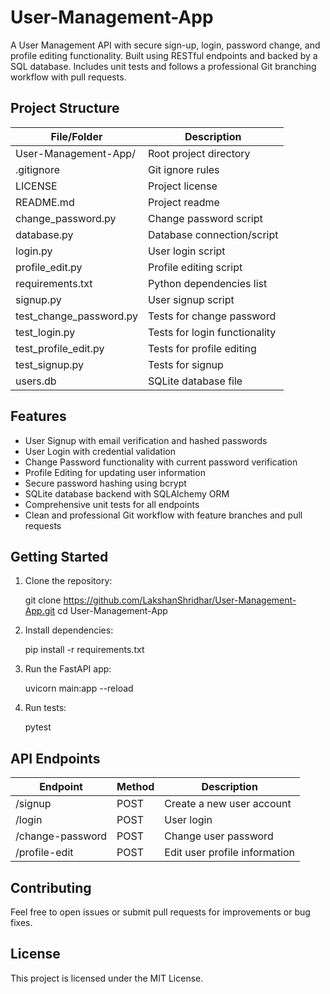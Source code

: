 # User-Management-App

A User Management API with secure sign-up, login, password change, and profile editing functionality. Built using RESTful endpoints and backed by a SQL database. Includes unit tests and follows a professional Git branching workflow with pull requests.

## Project Structure

| File/Folder            | Description                |
|-----------------------|----------------------------|
| User-Management-App/   | Root project directory     |
| .gitignore            | Git ignore rules           |
| LICENSE               | Project license            |
| README.md             | Project readme             |
| change_password.py    | Change password script      |
| database.py           | Database connection/script |
| login.py              | User login script          |
| profile_edit.py       | Profile editing script     |
| requirements.txt      | Python dependencies list   |
| signup.py             | User signup script         |
| test_change_password.py | Tests for change password  |
| test_login.py         | Tests for login functionality |
| test_profile_edit.py  | Tests for profile editing  |
| test_signup.py        | Tests for signup           |
| users.db              | SQLite database file       |

## Features

- User Signup with email verification and hashed passwords
- User Login with credential validation
- Change Password functionality with current password verification
- Profile Editing for updating user information
- Secure password hashing using bcrypt
- SQLite database backend with SQLAlchemy ORM
- Comprehensive unit tests for all endpoints
- Clean and professional Git workflow with feature branches and pull requests

## Getting Started

1. Clone the repository:

   git clone https://github.com/LakshanShridhar/User-Management-App.git
   cd User-Management-App

2. Install dependencies:

   pip install -r requirements.txt

3. Run the FastAPI app:

   uvicorn main:app --reload

4. Run tests:

   pytest

## API Endpoints

| Endpoint         | Method | Description                   |
|------------------|--------|-------------------------------|
| /signup          | POST   | Create a new user account      |
| /login           | POST   | User login                    |
| /change-password | POST   | Change user password          |
| /profile-edit    | POST   | Edit user profile information |

## Contributing

Feel free to open issues or submit pull requests for improvements or bug fixes.

## License

This project is licensed under the MIT License.
